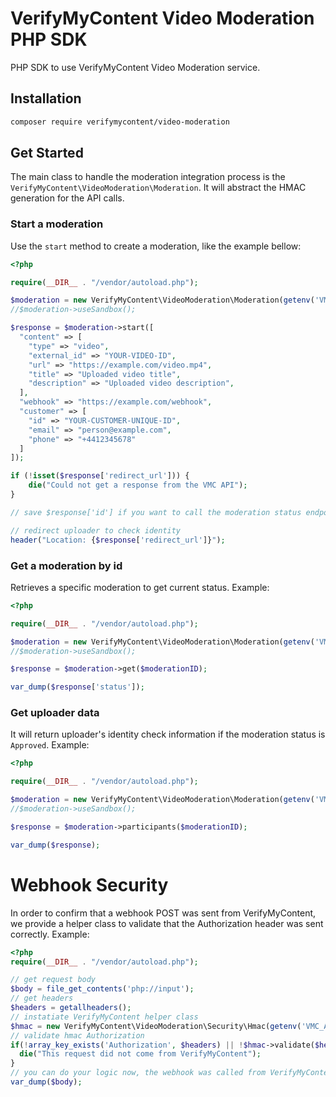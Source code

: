 # VerifyMyContent Video Moderation PHP SDK

PHP SDK to use VerifyMyContent Video Moderation service. 

## Installation

```bash
composer require verifymycontent/video-moderation
```

## Get Started

The main class to handle the moderation integration process is the `VerifyMyContent\VideoModeration\Moderation`. It will abstract the HMAC generation for the API calls.

### Start a moderation

Use the `start` method to create a moderation, like the example bellow:

```php
<?php

require(__DIR__ . "/vendor/autoload.php");

$moderation = new VerifyMyContent\VideoModeration\Moderation(getenv('VMC_API_KEY'), getenv('VMC_API_SECRET'));
//$moderation->useSandbox();

$response = $moderation->start([
  "content" => [
    "type" => "video",
    "external_id" => "YOUR-VIDEO-ID",
    "url" => "https://example.com/video.mp4",
    "title" => "Uploaded video title",
    "description" => "Uploaded video description",
  ],
  "webhook" => "https://example.com/webhook",
  "customer" => [
    "id" => "YOUR-CUSTOMER-UNIQUE-ID",
    "email" => "person@example.com",
    "phone" => "+4412345678"
  ]
]);

if (!isset($response['redirect_url'])) {
    die("Could not get a response from the VMC API");
}

// save $response['id'] if you want to call the moderation status endpoint later

// redirect uploader to check identity
header("Location: {$response['redirect_url']}");
```

### Get a moderation by id

Retrieves a specific moderation to get current status. Example:

```php
<?php

require(__DIR__ . "/vendor/autoload.php");

$moderation = new VerifyMyContent\VideoModeration\Moderation(getenv('VMC_API_KEY'), getenv('VMC_API_SECRET'));
//$moderation->useSandbox();

$response = $moderation->get($moderationID);

var_dump($response['status']);
```

### Get uploader data

It will return uploader's identity check information if the moderation status is `Approved`. Example:

```php
<?php

require(__DIR__ . "/vendor/autoload.php");

$moderation = new VerifyMyContent\VideoModeration\Moderation(getenv('VMC_API_KEY'), getenv('VMC_API_SECRET'));
//$moderation->useSandbox();

$response = $moderation->participants($moderationID);

var_dump($response);
```

# Webhook Security

In order to confirm that a webhook POST was sent from VerifyMyContent, we provide a helper class to validate that the Authorization header was sent correctly. Example:

```php
<?php
require(__DIR__ . "/vendor/autoload.php");

// get request body
$body = file_get_contents('php://input');
// get headers
$headers = getallheaders();
// instatiate VerifyMyContent helper class
$hmac = new VerifyMyContent\VideoModeration\Security\Hmac(getenv('VMC_API_KEY'), getenv('VMC_API_SECRET'));
// validate hmac Authorization
if(!array_key_exists('Authorization', $headers) || !$hmac->validate($headers['Authorization'], $body)) {
  die("This request did not come from VerifyMyContent");
}
// you can do your logic now, the webhook was called from VerifyMyContent.
var_dump($body);
```
